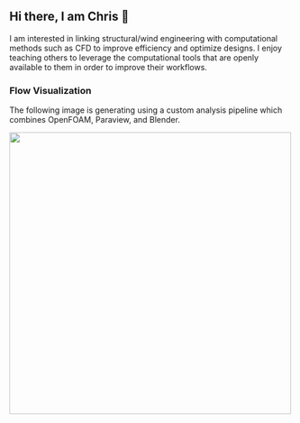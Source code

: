 ## Hi there, I am Chris 👋

I am interested in linking structural/wind engineering with computational methods such as CFD to improve efficiency and optimize designs.
I enjoy teaching others to leverage the computational tools that are openly available to them in order to improve their workflows.

### Flow Visualization
The following image is generating using a custom analysis pipeline which combines OpenFOAM, Paraview, and Blender.

<img src="CAARC_0_Streamline.png" height="500">


<!--
**chowlet5/chowlet5** is a ✨ _special_ ✨ repository because its `README.md` (this file) appears on your GitHub profile.

Here are some ideas to get you started:

- 🔭 I’m currently working on ...
- 🌱 I’m currently learning ...
- 👯 I’m looking to collaborate on ...
- 🤔 I’m looking for help with ...
- 💬 Ask me about ...
- 📫 How to reach me: ...
- 😄 Pronouns: ...
- ⚡ Fun fact: ...
-->
